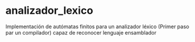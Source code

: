 # analizador_lexico
Implementación de autómatas finitos para un analizador léxico (Primer paso par un compilador) capaz de reconocer lenguaje ensamblador
